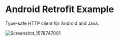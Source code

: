 # Android Retrofit Example

Type-safe HTTP client for Android and Java.

![Screenshot_1578747001](https://user-images.githubusercontent.com/23746859/72204636-4de25b00-348b-11ea-8857-138bbb618e33.png)
